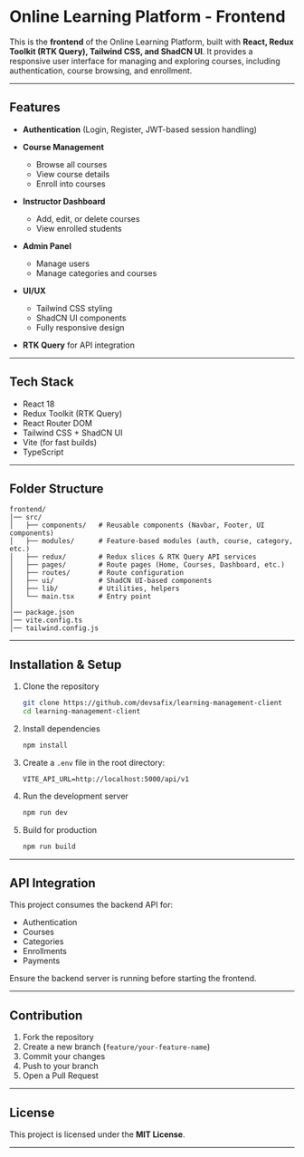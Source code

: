# Online Learning Platform - Frontend

This is the **frontend** of the Online Learning Platform, built with **React, Redux Toolkit (RTK Query), Tailwind CSS, and ShadCN UI**.
It provides a responsive user interface for managing and exploring courses, including authentication, course browsing, and enrollment.

---

## Features

- **Authentication** (Login, Register, JWT-based session handling)
- **Course Management**

  - Browse all courses
  - View course details
  - Enroll into courses

- **Instructor Dashboard**

  - Add, edit, or delete courses
  - View enrolled students

- **Admin Panel**

  - Manage users
  - Manage categories and courses

- **UI/UX**

  - Tailwind CSS styling
  - ShadCN UI components
  - Fully responsive design

- **RTK Query** for API integration

---

## Tech Stack

- React 18
- Redux Toolkit (RTK Query)
- React Router DOM
- Tailwind CSS + ShadCN UI
- Vite (for fast builds)
- TypeScript

---

## Folder Structure

```
frontend/
│── src/
│   ├── components/   # Reusable components (Navbar, Footer, UI components)
│   ├── modules/      # Feature-based modules (auth, course, category, etc.)
│   ├── redux/        # Redux slices & RTK Query API services
│   ├── pages/        # Route pages (Home, Courses, Dashboard, etc.)
│   ├── routes/       # Route configuration
│   ├── ui/           # ShadCN UI-based components
│   ├── lib/          # Utilities, helpers
│   └── main.tsx      # Entry point
│
│── package.json
│── vite.config.ts
│── tailwind.config.js
```

---

## Installation & Setup

1. Clone the repository

   ```bash
   git clone https://github.com/devsafix/learning-management-client
   cd learning-management-client
   ```

2. Install dependencies

   ```bash
   npm install
   ```

3. Create a `.env` file in the root directory:

   ```env
   VITE_API_URL=http://localhost:5000/api/v1
   ```

4. Run the development server

   ```bash
   npm run dev
   ```

5. Build for production

   ```bash
   npm run build
   ```

---

## API Integration

This project consumes the backend API for:

- Authentication
- Courses
- Categories
- Enrollments
- Payments

Ensure the backend server is running before starting the frontend.

---

## Contribution

1. Fork the repository
2. Create a new branch (`feature/your-feature-name`)
3. Commit your changes
4. Push to your branch
5. Open a Pull Request

---

## License

This project is licensed under the **MIT License**.

---
